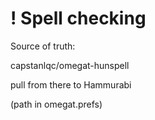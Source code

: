 # ! Spell checking 

Source of truth:

capstanlqc/omegat-hunspell

pull from there to Hammurabi

(path in omegat.prefs)
